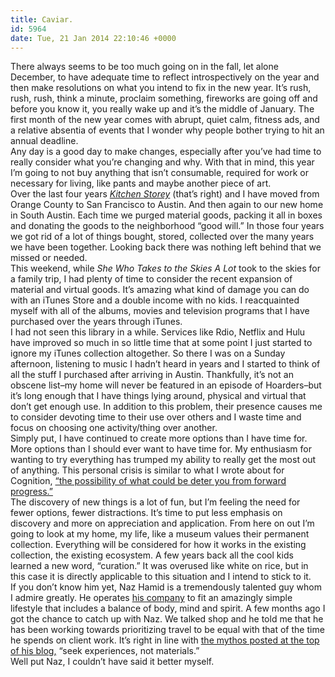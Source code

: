 ```yaml
---
title: Caviar.
id: 5964
date: Tue, 21 Jan 2014 22:10:46 +0000
---
```


There always seems to be too much going on in the fall, let alone December, to have adequate time to reflect introspectively on the year and then make resolutions on what you intend to fix in the new year. It’s rush, rush, rush, think a minute, proclaim something, fireworks are going off and before you know it, you really wake up and it’s the middle of January. The first month of the new year comes with abrupt, quiet calm, fitness ads, and a relative absentia of events that I wonder why people bother trying to hit an annual deadline.  
 Any day is a good day to make changes, especially after you’ve had time to really consider what you’re changing and why. With that in mind, this year I’m going to not buy anything that isn’t consumable, required for work or necessary for living, like pants and maybe another piece of art.  
 Over the last four years *[Kitchen Storey](http://kitchenstorey.com)* (that’s right) and I have moved from Orange County to San Francisco to Austin. And then again to our new home in South Austin. Each time we purged material goods, packing it all in boxes and donating the goods to the neighborhood “good will.” In those four years we got rid of a lot of things bought, stored, collected over the many years we have been together. Looking back there was nothing left behind that we missed or needed.  
 This weekend, while *She Who Takes to the Skies A Lot* took to the skies for a family trip, I had plenty of time to consider the recent expansion of material and virtual goods. It’s amazing what kind of damage you can do with an iTunes Store and a double income with no kids. I reacquainted myself with all of the albums, movies and television programs that I have purchased over the years through iTunes.  
 I had not seen this library in a while. Services like Rdio, Netflix and Hulu have improved so much in so little time that at some point I just started to ignore my iTunes collection altogether. So there I was on a Sunday afternoon, listening to music I hadn’t heard in years and I started to think of all the stuff I purchased after arriving in Austin. Thankfully, it’s not an obscene list–my home will never be featured in an episode of Hoarders–but it’s long enough that I have things lying around, physical and virtual that don’t get enough use. In addition to this problem, their presence causes me to consider devoting time to their use over others and I waste time and focus on choosing one activity/thing over another.  
 Simply put, I have continued to create more options than I have time for. More options than I should ever want to have time for. My enthusiasm for wanting to try everything has trumped my ability to really get the most out of anything. This personal crisis is similar to what I wrote about for Cognition, [“the possibility of what could be deter you from forward progress.”](http://cognition.happycog.com/article/make-do)  
 The discovery of new things is a lot of fun, but I’m feeling the need for fewer options, fewer distractions. It’s time to put less emphasis on discovery and more on appreciation and application. From here on out I’m going to look at my home, my life, like a museum values their permanent collection. Everything will be considered for how it works in the existing collection, the existing ecosystem. A few years back all the cool kids learned a new word, “curation.” It was overused like white on rice, but in this case it is directly applicable to this situation and I intend to stick to it.  
 If you don’t know him yet, Naz Hamid is a tremendously talented guy whom I admire greatly. He operates [his company](http://weightshift.com) to fit an amazingly simple lifestyle that includes a balance of body, mind and spirit. A few months ago I got the chance to catch up with Naz. We talked shop and he told me that he has been working towards prioritizing travel to be equal with that of the time he spends on client work. It’s right in line with [the mythos posted at the top of his blog,](http://blog.nazhamid.com) “seek experiences, not materials.”  
 Well put Naz, I couldn’t have said it better myself.


